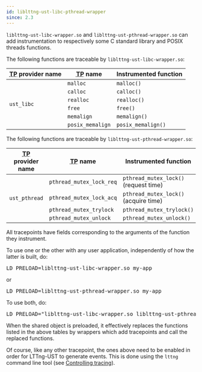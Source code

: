 ```yaml
---
id: liblttng‑ust‑libc‑pthread-wrapper
since: 2.3
---
```


`liblttng-ust-libc-wrapper.so` and `liblttng-ust-pthread-wrapper.so`
can add instrumentation to respectively some C standard library and
POSIX threads functions.

The following functions are traceable by `liblttng-ust-libc-wrapper.so`:

<div class="table">
<table class="func-desc">
    <thead>
        <tr>
            <th><abbr title="Tracepoint">TP</abbr> provider name</th>
            <th><abbr title="Tracepoint">TP</abbr> name</th>
            <th>Instrumented function</th>
        </tr>
    </thead>
    <tbody>
        <tr>
            <td rowspan="6">
                <code class="no-bg">ust_libc</code>
            </td>
            <td>
                <code class="no-bg">malloc</code>
            </td>
            <td>
                <code class="no-bg">malloc()</code>
            </td>
        </tr>
        <tr>
            <td>
                <code class="no-bg">calloc</code>
            </td>
            <td>
                <code class="no-bg">calloc()</code>
            </td>
        </tr>
        <tr>
            <td>
                <code class="no-bg">realloc</code>
            </td>
            <td>
                <code class="no-bg">realloc()</code>
            </td>
        </tr>
        <tr>
            <td>
                <code class="no-bg">free</code>
            </td>
            <td>
                <code class="no-bg">free()</code>
            </td>
        </tr>
        <tr>
            <td>
                <code class="no-bg">memalign</code>
            </td>
            <td>
                <code class="no-bg">memalign()</code>
            </td>
        </tr>
        <tr>
            <td>
                <code class="no-bg">posix_memalign</code>
            </td>
            <td>
                <code class="no-bg">posix_memalign()</code>
            </td>
        </tr>
    </tbody>
</table>
</div>

The following functions are traceable by
`liblttng-ust-pthread-wrapper.so`:

<div class="table">
<table class="func-desc">
    <thead>
        <tr>
            <th><abbr title="Tracepoint">TP</abbr> provider name</th>
            <th><abbr title="Tracepoint">TP</abbr> name</th>
            <th>Instrumented function</th>
        </tr>
    </thead>
    <tbody>
        <tr>
            <td rowspan="4">
                <code class="no-bg">ust_pthread</code>
            </td>
            <td>
                <code class="no-bg">pthread_mutex_lock_req</code>
            </td>
            <td>
                <code class="no-bg">pthread_mutex_lock()</code> (request time)
            </td>
        </tr>
        <tr>
            <td>
                <code class="no-bg">pthread_mutex_lock_acq</code>
            </td>
            <td>
                <code class="no-bg">pthread_mutex_lock()</code> (acquire time)
            </td>
        </tr>
        <tr>
            <td>
                <code class="no-bg">pthread_mutex_trylock</code>
            </td>
            <td>
                <code class="no-bg">pthread_mutex_trylock()</code>
            </td>
        </tr>
        <tr>
            <td>
                <code class="no-bg">pthread_mutex_unlock</code>
            </td>
            <td>
                <code class="no-bg">pthread_mutex_unlock()</code>
            </td>
        </tr>
    </tbody>
</table>
</div>

All tracepoints have fields corresponding to the arguments of the
function they instrument.

To use one or the other with any user application, independently of
how the latter is built, do:

<pre class="term">
LD_PRELOAD=liblttng-ust-libc-wrapper.so my-app
</pre>

or

<pre class="term">
LD_PRELOAD=liblttng-ust-pthread-wrapper.so my-app
</pre>

To use both, do:

<pre class="term">
LD_PRELOAD="liblttng-ust-libc-wrapper.so liblttng-ust-pthread-wrapper.so" my-app
</pre>

When the shared object is preloaded, it effectively replaces the
functions listed in the above tables by wrappers which add tracepoints
and call the replaced functions.

Of course, like any other tracepoint, the ones above need to be enabled
in order for LTTng-UST to generate events. This is done using the
`lttng` command line tool
(see [Controlling tracing](#doc-controlling-tracing)).
